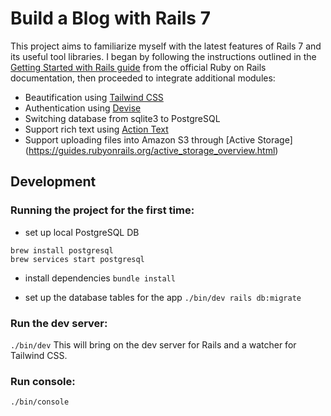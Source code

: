 # Build a Blog with Rails 7

This project aims to familiarize myself with the latest features of Rails 7 and its useful tool libraries. I began by following the instructions outlined in the [Getting Started with Rails guide](https://guides.rubyonrails.org/getting_started.html) from the official Ruby on Rails documentation, then proceeded to integrate additional modules:

- Beautification using [Tailwind CSS](https://github.com/rails/tailwindcss-rails)
- Authentication using [Devise](https://github.com/heartcombo/devise)
- Switching database from sqlite3 to PostgreSQL
- Support rich text using [Action Text](https://guides.rubyonrails.org/action_text_overview.html)
- Support uploading files into Amazon S3 through [Active Storage] (https://guides.rubyonrails.org/active_storage_overview.html)

## Development

### Running the project for the first time:

- set up local PostgreSQL DB

```
brew install postgresql
brew services start postgresql
```

- install dependencies
  `bundle install`

- set up the database tables for the app
  `./bin/dev rails db:migrate`

### Run the dev server:

`./bin/dev`
This will bring on the dev server for Rails and a watcher for Tailwind CSS.

### Run console:

`./bin/console`
